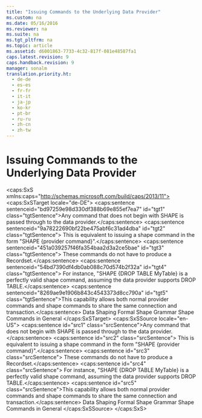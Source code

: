 ```yaml
---
title: "Issuing Commands to the Underlying Data Provider"
ms.custom: na
ms.date: 05/16/2016
ms.reviewer: na
ms.suite: na
ms.tgt_pltfrm: na
ms.topic: article
ms.assetid: d6001863-7733-4c32-817f-081e48587fa1
caps.latest.revision: 9
caps.handback.revision: 9
manager: sonalm
translation.priority.ht: 
  - de-de
  - es-es
  - fr-fr
  - it-it
  - ja-jp
  - ko-kr
  - pt-br
  - ru-ru
  - zh-cn
  - zh-tw
---
```

# Issuing Commands to the Underlying Data Provider
<?xml version="1.0" encoding="utf-8"?>
<caps:SxS xmlns:caps="http://schemas.microsoft.com/build/caps/2013/11">
  <caps:SxSTarget locale="de-DE">
    <developerReferenceWithoutSyntaxDocument xsi:schemaLocation="http://ddue.schemas.microsoft.com/authoring/2003/5 http://dduestorage.blob.core.windows.net/ddueschema/developer.xsd" xmlns="http://ddue.schemas.microsoft.com/authoring/2003/5" xmlns:xlink="http://www.w3.org/1999/xlink" xmlns:xsi="http://www.w3.org/2001/XMLSchema-instance">
      <introduction>
        <para>
          <caps:sentence sentenceid="bd97259e98d330df388b69e855ef7ea7" id="tgt1" class="tgtSentence">Any command that does not begin with SHAPE is passed through to the data provider.</caps:sentence>
          <caps:sentence sentenceid="9a78222690bf22be475abf6c31ad4dba" id="tgt2" class="tgtSentence"> This is equivalent to issuing a shape command in the form "SHAPE {provider command}".</caps:sentence>
          <caps:sentence sentenceid="451a039257f46fa354baa2d3a2ce5bae" id="tgt3" class="tgtSentence"> These commands do <legacyItalic>not</legacyItalic> have to produce a <legacyBold>Recordset</legacyBold>.</caps:sentence>
          <caps:sentence sentenceid="54bd7390df4db0ab088c70d574b2f32a" id="tgt4" class="tgtSentence"> For instance, "SHAPE {DROP TABLE MyTable} is a perfectly valid shape command, assuming the data provider supports DROP TABLE.</caps:sentence>
        </para>
        <para>
          <caps:sentence sentenceid="8269ae9e1906b843c4543373d8cc790a" id="tgt5" class="tgtSentence">This capability allows both normal provider commands and shape commands to share the same connection and transaction.</caps:sentence>
        </para>
      </introduction>
      <relatedTopics>
        <link xlink:href="1bfdcad4-52e1-45bc-ad21-783657ef0a44">Data Shaping</link>
        <link xlink:href="ea691475-0f03-4abe-a785-b77e77712d1d">Formal Shape Grammar</link>
        <link xlink:href="1fac7831-a187-4b15-9b43-aad380c5556c">Shape Commands in General</link>
      </relatedTopics>
    </developerReferenceWithoutSyntaxDocument>
  </caps:SxSTarget>
  <caps:SxSSource locale="en-US">
    <developerReferenceWithoutSyntaxDocument xsi:schemaLocation="http://ddue.schemas.microsoft.com/authoring/2003/5 http://dduestorage.blob.core.windows.net/ddueschema/developer.xsd" xmlns="http://ddue.schemas.microsoft.com/authoring/2003/5" xmlns:xlink="http://www.w3.org/1999/xlink" xmlns:xsi="http://www.w3.org/2001/XMLSchema-instance">
      <introduction>
        <para>
          <caps:sentence id="src1" class="srcSentence">Any command that does not begin with SHAPE is passed through to the data provider.</caps:sentence>
          <caps:sentence id="src2" class="srcSentence"> This is equivalent to issuing a shape command in the form "SHAPE {provider command}".</caps:sentence>
          <caps:sentence id="src3" class="srcSentence"> These commands do <legacyItalic>not</legacyItalic> have to produce a <legacyBold>Recordset</legacyBold>.</caps:sentence>
          <caps:sentence id="src4" class="srcSentence"> For instance, "SHAPE {DROP TABLE MyTable} is a perfectly valid shape command, assuming the data provider supports DROP TABLE.</caps:sentence>
        </para>
        <para>
          <caps:sentence id="src5" class="srcSentence">This capability allows both normal provider commands and shape commands to share the same connection and transaction.</caps:sentence>
        </para>
      </introduction>
      <relatedTopics>
        <link xlink:href="1bfdcad4-52e1-45bc-ad21-783657ef0a44">Data Shaping</link>
        <link xlink:href="ea691475-0f03-4abe-a785-b77e77712d1d">Formal Shape Grammar</link>
        <link xlink:href="1fac7831-a187-4b15-9b43-aad380c5556c">Shape Commands in General</link>
      </relatedTopics>
    </developerReferenceWithoutSyntaxDocument>
  </caps:SxSSource>
</caps:SxS>